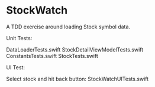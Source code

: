 # StockWatch
A TDD exercise around loading Stock symbol data.

Unit Tests:

DataLoaderTests.swift
StockDetailViewModelTests.swift
ConstantsTests.swift
StockTests.swift

UI Test:

Select stock and hit back button:
StockWatchUITests.swift

